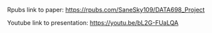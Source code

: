 Rpubs link to paper: https://rpubs.com/SaneSky109/DATA698_Project


Youtube link to presentation: https://youtu.be/bL2G-FUaLQA
